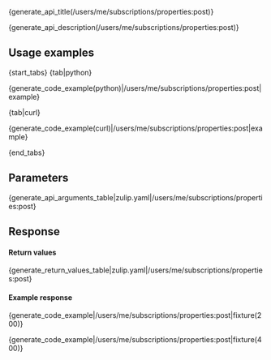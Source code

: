 {generate_api_title(/users/me/subscriptions/properties:post)}

{generate_api_description(/users/me/subscriptions/properties:post)}

## Usage examples

{start_tabs}
{tab|python}

{generate_code_example(python)|/users/me/subscriptions/properties:post|example}

{tab|curl}

{generate_code_example(curl)|/users/me/subscriptions/properties:post|example}

{end_tabs}

## Parameters

{generate_api_arguments_table|zulip.yaml|/users/me/subscriptions/properties:post}

## Response

#### Return values

{generate_return_values_table|zulip.yaml|/users/me/subscriptions/properties:post}

#### Example response

{generate_code_example|/users/me/subscriptions/properties:post|fixture(200)}

{generate_code_example|/users/me/subscriptions/properties:post|fixture(400)}
